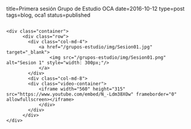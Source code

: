 title=Primera sesión Grupo de Estudio OCA
date=2016-10-12
type=post
tags=blog, oca1
status=published
~~~~~~

<div class="container">
      <div class="row">
        <div class="col-md-4">
            <a href="/grupos-estudio/img/Sesion01.jpg" target="_blank">
                <img src="/grupos-estudio/img/Sesion01.png" alt="Sesion 1" style="width: 300px;"/>
            </a>
        </div>
        <div class="col-md-8">
        <div class="video-container">
            <iframe width="560" height="315" src="https://www.youtube.com/embed/N_-Ldm38XOw" frameborder="0" allowfullscreen></iframe>
            </div>
        </div>
      </div>
</div>




